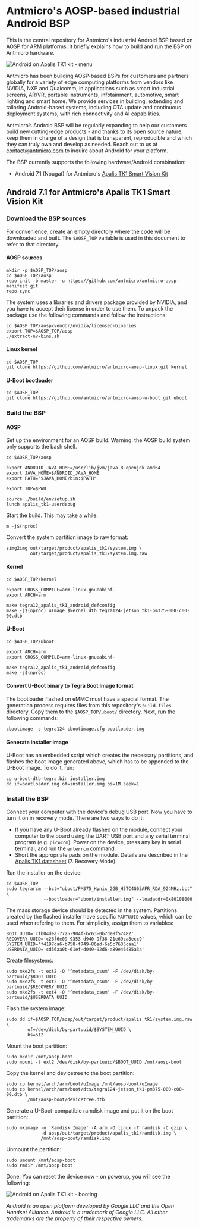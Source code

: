 # Antmicro's AOSP-based industrial Android BSP

This is the central repository for Antmicro's industrial Android BSP based on AOSP for ARM platforms.
It briefly explains how to build and run the BSP on Antmicro hardware.

![Android on Apalis TK1 kit - menu](images/android-tk1-menu.jpg)

Antmicro has been building AOSP-based BSPs for customers and partners globally for a variety of edge computing platforms from vendors like NVIDIA, NXP and Qualcomm, in applications such as smart industrial screens, AR/VR, portable instruments, infotainment, automotive, smart lighting and smart home. We provide services in building, extending and tailoring Android-based systems, including OTA update and continuous deployment systems, with rich connectivity and AI capabilities.

Antmicro’s Android BSP will be regularly expanding to help our customers build new cutting-edge products - and thanks to its open source nature, keep them in charge of a design that is transparent, reproducible and which they can truly own and develop as needed. Reach out to us at contact@antmicro.com to inquire about Android for your platform. 

The BSP currently supports the following hardware/Android combination:
* Android 7.1 (Nougat) for Antmicro's [Apalis TK1 Smart Vision Kit](https://antmicro.com/products/tk1-kit/)

## Android 7.1 for Antmicro's Apalis TK1 Smart Vision Kit

### Download the BSP sources

For convenience, create an empty directory where the code will be downloaded and built. The `$AOSP_TOP` variable is used in this document to refer to that directory.

#### AOSP sources

	mkdir -p $AOSP_TOP/aosp
	cd $AOSP_TOP/aosp
	repo init -b master -u https://github.com/antmicro/antmicro-aosp-manifest.git
	repo sync

The system uses a libraries and drivers package provided by NVIDIA, and you have to accept their license in order to use them.
To unpack the package use the following commands and follow the instructions:

	cd $AOSP_TOP/aosp/vendor/nvidia/licensed-binaries
	export TOP=$AOSP_TOP/aosp
	./extract-nv-bins.sh

#### Linux kernel

	cd $AOSP_TOP
	git clone https://github.com/antmicro/antmicro-aosp-linux.git kernel

#### U-Boot bootloader

	cd $AOSP_TOP
	git clone https://github.com/antmicro/antmicro-aosp-u-boot.git uboot

### Build the BSP

#### AOSP

Set up the environment for an AOSP build.
Warning: the AOSP build system only supports the bash shell.

	cd $AOSP_TOP/aosp

	export ANDROID_JAVA_HOME=/usr/lib/jvm/java-8-openjdk-amd64
	export JAVA_HOME=$ANDROID_JAVA_HOME
	export PATH="$JAVA_HOME/bin:$PATH"

	export TOP=$PWD

	source ./build/envsetup.sh
	lunch apalis_tk1-userdebug

Start the build. This may take a while:

	m -j$(nproc)

Convert the system partition image to raw format:

	simg2img out/target/product/apalis_tk1/system.img \
	         out/target/product/apalis_tk1/system.img.raw

#### Kernel

	cd $AOSP_TOP/kernel

	export CROSS_COMPILE=arm-linux-gnueabihf-
	export ARCH=arm

	make tegra12_apalis_tk1_android_defconfig
	make -j$(nproc) uImage $kernel_dtb tegra124-jetson_tk1-pm375-000-c00-00.dtb

#### U-Boot

	cd $AOSP_TOP/uboot

	export ARCH=arm
	export CROSS_COMPILE=arm-linux-gnueabihf-

	make tegra12_apalis_tk1_android_defconfig
	make -j$(nproc)

#### Convert U-Boot binary to Tegra Boot Image format

The bootloader flashed on eMMC must have a special format. The generation process requires files from this repository's `build-files` directory. Copy them to the `$AOSP_TOP/uboot/` directory. Next, run the following commands:

	cbootimage -s tegra124 cbootimage.cfg bootloader.img

#### Generate installer image

U-Boot has an embedded script which creates the necessary partitions, and flashes the boot image generated above, which has to be appended to the U-Boot image. To do it, run:

	cp u-boot-dtb-tegra.bin installer.img
	dd if=bootloader.img of=installer.img bs=1M seek=1

### Install the BSP

Connect your computer with the device's debug USB port. Now you have to turn it on in recovery mode. There are two ways to do it:
* If you have any U-Boot already flashed on the module, connect your computer to the board using the UART USB port and any serial terminal program (e.g. `picocom`). Power on the device, press any key in serial terminal, and run the `enterrcm` command.
* Short the appropriate pads on the module. Details are described in the [Apalis TK1 datasheet](https://docs.toradex.com/103129-apalis-tk1-datasheet.pdf) (7. Recovery Mode).

Run the installer on the device:

	cd $AOSP_TOP
	sudo tegrarcm --bct="uboot/PM375_Hynix_2GB_H5TC4G63AFR_RDA_924MHz.bct" \
	              --bootloader="uboot/installer.img" --loadaddr=0x80108000

The mass storage device should be detected in the system. Partitions created by the flashed installer have specific `PARTUUID` values, which can be used when refering to them. For simplicity, assign them to variables:

	BOOT_UUID='cfb04dea-7725-904f-bc63-0b7de8f57482'
	RECOVERY_UUID='c26f6e09-9353-d940-9f36-21e69ca8ecc9'
	SYSTEM_UUID='f4197da6-b758-f749-86ed-6e5c7635caa1'
	USERDATA_UUID='cd56aa0b-61ef-d049-92d6-a89e46485a3a'

Create filesystems:

	sudo mke2fs -t ext2 -O '^metadata_csum' -F /dev/disk/by-partuuid/$BOOT_UUID
	sudo mke2fs -t ext2 -O '^metadata_csum' -F /dev/disk/by-partuuid/$RECOVERY_UUID
	sudo mke2fs -t ext4 -O '^metadata_csum' -F /dev/disk/by-partuuid/$USERDATA_UUID

Flash the system image:

	sudo dd if=$AOSP_TOP/aosp/out/target/product/apalis_tk1/system.img.raw \
	        of=/dev/disk/by-partuuid/$SYSTEM_UUID \
	        bs=512

Mount the boot partition:

	sudo mkdir /mnt/aosp-boot
	sudo mount -t ext2 /dev/disk/by-partuuid/$BOOT_UUID /mnt/aosp-boot

Copy the kernel and devicetree to the boot partition:

	sudo cp kernel/arch/arm/boot/uImage /mnt/aosp-boot/uImage
	sudo cp kernel/arch/arm/boot/dts/tegra124-jetson_tk1-pm375-000-c00-00.dtb \
	        /mnt/aosp-boot/devicetree.dtb

Generate a U-Boot-compatible ramdisk image and put it on the boot partition:

	sudo mkimage -n 'Ramdisk Image' -A arm -O linux -T ramdisk -C gzip \
	             -d aosp/out/target/product/apalis_tk1/ramdisk.img \
	             /mnt/aosp-boot/ramdisk.img

Unmount the partition:

	sudo umount /mnt/aosp-boot
	sudo rmdir /mnt/aosp-boot

Done. You can reset the device now - on powerup, you will see the following:

![Android on Apalis TK1 kit - booting](images/android-tk1-booting.gif)

*Android is an open platform developed by Google LLC and the Open Handset Alliance. Android is a trademark of Google LLC. All other trademarks are the property of their respective owners.*

